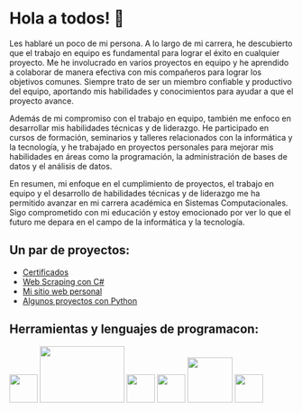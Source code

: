 # Hola a todos! 👋

Les hablaré un poco de mi persona. A lo largo de mi carrera, he descubierto que el trabajo en equipo es fundamental para lograr el éxito en cualquier proyecto. Me he involucrado en varios proyectos en equipo y he aprendido a colaborar de manera efectiva con mis compañeros para lograr los objetivos comunes. Siempre trato de ser un miembro confiable y productivo del equipo, aportando mis habilidades y conocimientos para ayudar a que el proyecto avance.

Además de mi compromiso con el trabajo en equipo, también me enfoco en desarrollar mis habilidades técnicas y de liderazgo. He participado en cursos de formación, seminarios y talleres relacionados con la informática y la tecnología, y he trabajado en proyectos personales para mejorar mis habilidades en áreas como la programación, la administración de bases de datos y el análisis de datos.

En resumen, mi enfoque en el cumplimiento de proyectos, el trabajo en equipo y el desarrollo de habilidades técnicas y de liderazgo me ha permitido avanzar en mi carrera académica en Sistemas Computacionales. Sigo comprometido con mi educación y estoy emocionado por ver lo que el futuro me depara en el campo de la informática y la tecnología.

## Un par de proyectos:
* <a href="https://github.com/Ivan-Herrera-Garcia/Certificados">Certificados</a>
* <a href="https://github.com/Ivan-Herrera-Garcia/Web-Scraping">Web Scraping con C#</a>
* <a href="https://github.com/Ivan-Herrera-Garcia/Mi-sition-web">Mi sitio web personal</a>
* <a href="https://github.com/Ivan-Herrera-Garcia/Things-with-Python">Algunos proyectos con Python</a>


## Herramientas y lenguajes de programacon:
<img src=https://user-images.githubusercontent.com/71898783/234955046-9264f35f-3485-48dc-a564-5ebc88cde669.png width=50 height=50></a>
<img src=https://user-images.githubusercontent.com/71898783/234956817-38463612-5680-46b3-92fe-68ab81ab5723.png width=150 height=100></a>
<img src=https://user-images.githubusercontent.com/71898783/234955778-9378266f-5b15-419e-8a1e-9f25dfd8c96a.png width=50 height=50></a>
<img src=https://user-images.githubusercontent.com/71898783/234955873-0e7a1cbd-b088-40db-9f7f-e23bb52364c1.png width=50 height=50></a>
<img src=https://user-images.githubusercontent.com/71898783/234956990-311aeab9-8274-46f1-936f-aee7a882cacb.png width=80 height=80></a>
<img src=https://user-images.githubusercontent.com/71898783/234957182-6a963dda-90cf-42a8-95a7-94b81b74671b.jpg width=50 height=50></a>


